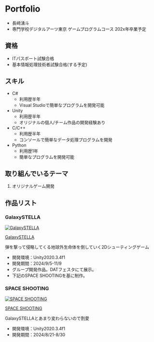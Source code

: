 # Portfolio

- 長﨑湧斗
- 専門学校デジタルアーツ東京 ゲームプログラムコース 202x年卒業予定

## 資格
- ITパスポート試験合格
- 基本情報処理技術者試験合格(する予定)

## スキル
- C#
  - 利用歴半年
  - Visual Studioで簡単なプログラムを開発可能
- Unity
  - 利用歴半年
  - オリジナルの個人/チーム作品の開発経験あり
- C/C++
  - 利用歴半年
  - コンソールで簡単なデータ処理プログラムを開発
- Python
  - 利用歴1年
  - 簡単なプログラムを開発可能
  

## 取り組んでいるテーマ
1. オリジナルゲーム開発

## 作品リスト

### GalaxySTELLA
[<img src="" alt="GalaxySTELLA">](https://unityroom.com/games/shobako)

[GalaxySTELLA](リンク)

弾を撃って侵略してくる地球外生命体を倒していく2Dシューティングゲーム
- 開発環境：Unity2020.3.4f1
- 開発期間：2024/9/5-11/9
- グループ開発作品。DATフェスタにて展示。
- 下記のSPACE SHOOTINGを基に制作。

### SPACE SHOOTING
[<img src="" alt="SPACE SHOOTING">](https://am1tanaka.itch.io/wall-walker)

[SPACE SHOOTING](リンク)

GalaxySTELLAとあまり変わらないので割愛
- 開発環境：Unity2020.3.4f1
- 開発期間：2024/8/21-8/30